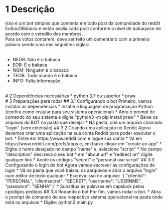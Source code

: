 # 1 Descrição
Isso é um bot simples que comenta em todo post da comunidade do reddit EuSouOBabaca e então avalia cada post conforme o nível de babaquice de acordo com o veredito dos membros.</br>
Para os votos contarem, deve ser feito um comentário com a primeira palavra sendo uma das seguintes siglas:
</br>
</br>
* NEOB: Não é o babaca
* EOB: É o babaca
* NGM: Ninguém é o babaca
* TEOB: Todo mundo é o babaca
* INFO: Falta informação.
</br>
# 2 Dependências necessárias
* python 3.7 ou superior
* praw
</br>
# 3 Preparações para rodar
## 3.1 Configurando o bot
Primeiro, vamos instalar as dependências
* Insatle a linguagem de programação Python (confira como instalar para seu sistema operacional)
* Abra o prompt de comando do seu sistema e digite "python3 -m pip install praw"
* Baixe os arquivos do BOT na pasta que desejar
* Na pasta, crie um arquivo chamado "login" (sem extensão)
## 3.2 Criando uma aplicação no Reddit
Agora devemos criar uma aplicação na sua conta Reddit para poder executar o bot.
* Entre em https://www.reddit.com e logue sua conta
* Vá em https://www.reddit.com/prefs/apps e, em baixo clique em "create an app"
* Digite o nome desejado no campo "name" e, selecione "script"
* No campo "description" descreva o seu bot
* em "about url" e "redirect url" digite qualquer link
* Anote os códigos "secret" e "personal use script"
## 3.3 Configurando o login do bot
Agora vamos escrever as configurações de login
* Vá na pasta que você baixou os aarquivos e abra o arquivo "login" num editor de texto qualquer
* Escreva isso no arquivo: `{
    "clientid": "PERSONAL",
    "clientsecret": "SECRET",
    "username": "USERNME",
    "password": "SENHA"
}`
* Substitua as palavras em capslock pelos cpódigos pedidos
## 3.4 Rodando o bot
Por fim, vamos rodar o bot.
* Abra o prompt de comando do seu respectivo sistema operacional na pasta onde está os arquivos
* Digite: python3 main.py